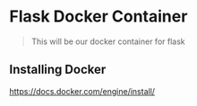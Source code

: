 # Flask Docker Container
> This will be our docker container for flask

## Installing Docker
https://docs.docker.com/engine/install/
```


